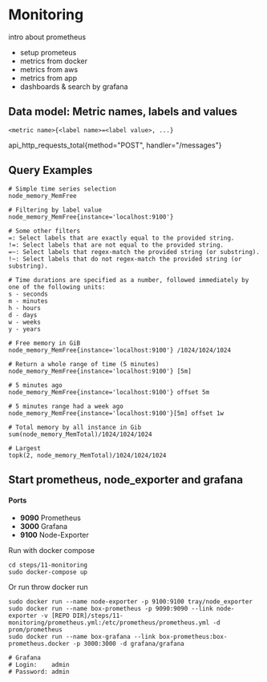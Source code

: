 # Monitoring

intro about prometheus

* setup prometeus
* metrics from docker
* metrics from aws
* metrics from app
* dashboards & search by grafana


## Data model:  Metric names, labels and values

`` <metric name>{<label name>=<label value>, ...} ``

api_http_requests_total{method="POST", handler="/messages"}

## Query Examples

```
# Simple time series selection 
node_memory_MemFree

# Filtering by label value
node_memory_MemFree{instance='localhost:9100'}

# Some other filters
=: Select labels that are exactly equal to the provided string.
!=: Select labels that are not equal to the provided string.
=~: Select labels that regex-match the provided string (or substring).
!~: Select labels that do not regex-match the provided string (or substring).

# Time durations are specified as a number, followed immediately by one of the following units:
s - seconds
m - minutes
h - hours
d - days
w - weeks
y - years

# Free memory in GiB
node_memory_MemFree{instance='localhost:9100'} /1024/1024/1024

# Return a whole range of time (5 minutes) 
node_memory_MemFree{instance='localhost:9100'} [5m]

# 5 minutes ago 
node_memory_MemFree{instance='localhost:9100'} offset 5m

# 5 minutes range had a week ago
node_memory_MemFree{instance='localhost:9100'}[5m] offset 1w

# Total memory by all instance in Gib
sum(node_memory_MemTotal)/1024/1024/1024

# Largest
topk(2, node_memory_MemTotal)/1024/1024/1024

```


## Start prometheus, node_exporter and grafana

#### Ports
* __9090__ Prometheus
* __3000__ Grafana
* __9100__ Node-Exporter


Run with docker compose 

```
cd steps/11-monitoring
sudo docker-compose up
```

Or run throw docker run

```
sudo docker run --name node-exporter -p 9100:9100 tray/node_exporter
sudo docker run --name box-prometheus -p 9090:9090 --link node-exporter -v [REPO DIR]/steps/11-monitoring/prometheus.yml:/etc/prometheus/prometheus.yml -d prom/prometheus
sudo docker run --name box-grafana --link box-prometheus:box-prometheus.docker -p 3000:3000 -d grafana/grafana

# Grafana
# Login:    admin
# Password: admin
```

